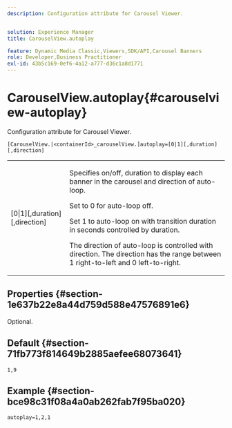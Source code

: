 ```yaml
---
description: Configuration attribute for Carousel Viewer.


solution: Experience Manager
title: CarouselView.autoplay

feature: Dynamic Media Classic,Viewers,SDK/API,Carousel Banners
role: Developer,Business Practitioner
exl-id: 43b5c169-0ef6-4a12-a777-d36c1a8d1771
---
```

# CarouselView.autoplay{#carouselview-autoplay}

Configuration attribute for Carousel Viewer.

 `[CarouselView.|<containerId>_carouselView.]autoplay=[0|1][,duration][,direction]`

<table id="table_441553CD34C94A58A9D7CBF772DEDDB6"> 
 <tbody> 
  <tr> 
   <td colname="col1"> <p> <span class="codeph">[0|1][,duration][,direction]</span> </p> </td> 
   <td colname="col2"> <p> Specifies on/off, duration to display each banner in the carousel and direction of auto-loop. </p> <p>Set to <span class="codeph"> 0</span> for auto-loop off. </p> <p>Set <span class="codeph"> 1</span> to auto-loop on with transition duration in seconds controlled by <span class="codeph"> duration</span>. </p> <p>The direction of auto-loop is controlled with <span class="codeph"> direction</span>. The <span class="codeph"> direction</span> has the range between <span class="codeph"> 1</span> right-to-left and <span class="codeph"> 0</span> left-to-right. </p> </td> 
  </tr> 
 </tbody> 
</table>

## Properties {#section-1e637b22e8a44d759d588e47576891e6}

Optional.

## Default {#section-71fb773f814649b2885aefee68073641}

`1,9`

## Example {#section-bce98c31f08a4a0ab262fab7f95ba020}

```
autoplay=1,2,1
```
